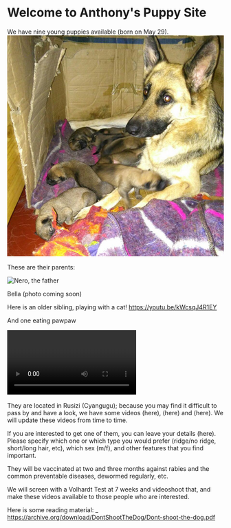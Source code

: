 # Welcome to Anthony's Puppy Site

We have nine young puppies available (born on May 29). 
![Bella with puppies](https://github.com/zorbathegreek/puppies/blob/master/Bella_with_nine_puppies.jpg)

These are their parents:

![Nero, the father](http://pcloscloud.com/index.php/s/Hr5L4ZQrBkrcsY9)

Bella (photo coming soon)

Here is an older sibling, playing with a cat! 
https://youtu.be/kWcsqJ4R1EY

And one eating pawpaw

![Linus](https://github.com/zorbathegreek/puppies/blob/master/video_2017-06-09_11-55-20.mp4)

They are located in Rusizi (Cyangugu); because you may find it difficult to pass by and have a look, we have some videos (here), (here) and (here). We will update these videos from time to time.

If you are interested to get one of them, you can leave your details (here). Please specify which one or which type you would prefer (ridge/no ridge, short/long hair, etc), which sex (m/f), and other features that you find important.

They will be vaccinated at two and three months against rabies and the common preventable diseases, dewormed regularly,  etc. 

We will screen with a Volhardt Test at 7 weeks and videoshoot that, and make these videos available to those people who are interested.


Here is some reading material: 
_ https://archive.org/download/DontShootTheDog/Dont-shoot-the-dog.pdf


